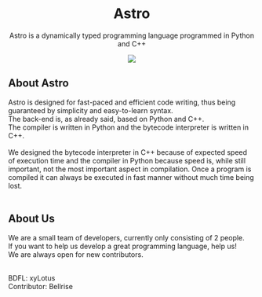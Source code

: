 <!-- START -->

<h1 align="center">Astro</h1>
<p align="center">Astro is a dynamically typed programming language programmed in Python and C++</p>

<!-- Stickers -->
<div align="center">
    <image src="https://img.shields.io/tokei/lines/github/xyLotus/Astro?label=Total%20lines&style=flat-square">
</div>

<h2>About Astro</h2>
Astro is designed for fast-paced and efficient code writing, thus being guaranteed by simplicity and easy-to-learn syntax.
<br>
The back-end is, as already said, based on Python and C++. 
<br>
The compiler is written in Python and the bytecode interpreter is written in C++.
<br>
<br>
We designed the bytecode interpreter in C++ because of expected speed of execution time and the compiler in Python because speed is, while still important, not the most important aspect in compilation. Once a program is compiled it can always be executed in fast manner without much time being lost.
<br>
<br>

<h2>About Us</h2>
We are a small team of developers, currently only consisting of 2 people.
<br>
If you want to help us develop a great programming language, help us! 
<br>
We are always open for new contributors.

<br>
<br>

<!-- Team -->
BDFL: xyLotus
<br>
Contributor: Bellrise

<!-- END -->

